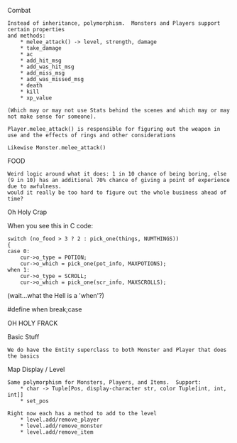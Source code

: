 Combat

    Instead of inheritance, polymorphism.  Monsters and Players support certain properties
    and methods:
        * melee_attack() -> level, strength, damage
        * take_damage
        * ac
        * add_hit_msg
        * add_was_hit_msg
        * add_miss_msg
        * add_was_missed_msg
        * death
        * kill
        * xp_value

    (Which may or may not use Stats behind the scenes and which may or may not make sense for someone).
    
    Player.melee_attack() is responsible for figuring out the weapon in use and the effects of rings and other considerations
    
    Likewise Monster.melee_attack()

FOOD

    Weird logic around what it does: 1 in 10 chance of being boring, else (9 in 10) has an additional 70% chance of giving a point of experience due to awfulness.
    would it really be too hard to figure out the whole business ahead of time?

Oh Holy Crap

When you see this in C code:

    switch (no_food > 3 ? 2 : pick_one(things, NUMTHINGS))
    {
	case 0:
	    cur->o_type = POTION;
	    cur->o_which = pick_one(pot_info, MAXPOTIONS);
	when 1:
	    cur->o_type = SCROLL;
	    cur->o_which = pick_one(scr_info, MAXSCROLLS);

(wait...what the Hell is a 'when'?)

#define when		break;case

OH HOLY FRACK

Basic Stuff

    We do have the Entity superclass to both Monster and Player that does the basics

Map Display / Level

    Same polymorphism for Monsters, Players, and Items.  Support:
        * char -> Tuple[Pos, display-character str, color Tuple[int, int, int]]
        * set_pos
        
    Right now each has a method to add to the level
        * level.add/remove_player
        * level.add/remove_monster
        * level.add/remove_item
